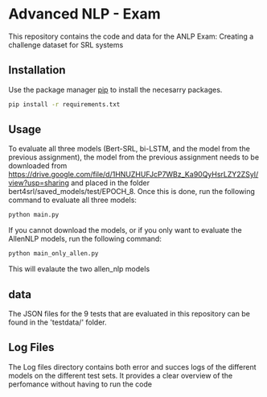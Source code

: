 # Advanced NLP - Exam

This repository contains the code and data for the ANLP Exam: Creating a challenge dataset for SRL systems

## Installation

Use the package manager [pip](https://pip.pypa.io/en/stable/) to install the necesarry packages.

```bash
pip install -r requirements.txt
```

## Usage

To evaluate all three models (Bert-SRL, bi-LSTM, and the model from the previous assignment), the model from the previous assignment needs to be downloaded from https://drive.google.com/file/d/1HNUZHUFJcP7WBz_Ka90QyHsrLZY2ZSyI/view?usp=sharing and placed in the folder bert4srl/saved_models/test/EPOCH_8. Once this is done, run the following command to evaluate all three models:


```python
python main.py
```

If you cannot download the models, or if you only want to evaluate the AllenNLP models, run the following command:

```python
python main_only_allen.py
```

This will evalaute the two allen_nlp models
## data

The JSON files for the 9 tests that are evaluated in this repository can be found in the 'testdata/' folder.

## Log Files

The Log files directory contains both error and succes logs of the different models on the different test sets. It provides a clear overview of the perfomance without having to run the code